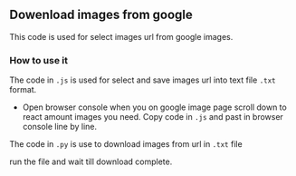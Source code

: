 ## Dowenload images from google
This code is used for select images url from google images.

### How to use it
The code in `.js` is used for select and save images url into text file `.txt` format.

- Open browser console when you on google image page scroll down to react amount images you need. Copy code in `.js` and past in browser console line by line.


The code in `.py` is use to download images from url in `.txt` file

run the file and wait till download complete.
